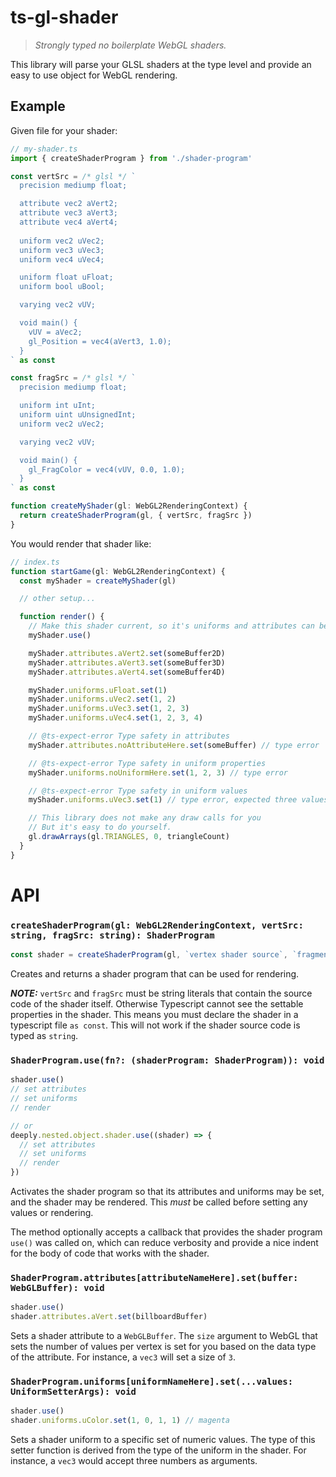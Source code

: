 # ts-gl-shader

> _Strongly typed no boilerplate WebGL shaders._

This library will parse your GLSL shaders at the type level and provide an easy to use object for WebGL rendering.

## Example

Given file for your shader:

```typescript
// my-shader.ts
import { createShaderProgram } from './shader-program'

const vertSrc = /* glsl */ `
  precision mediump float;

  attribute vec2 aVert2;
  attribute vec3 aVert3;
  attribute vec4 aVert4;
  
  uniform vec2 uVec2;
  uniform vec3 uVec3;
  uniform vec4 uVec4;

  uniform float uFloat;
  uniform bool uBool;

  varying vec2 vUV;

  void main() {
    vUV = aVec2;
    gl_Position = vec4(aVert3, 1.0);
  }
` as const

const fragSrc = /* glsl */ `
  precision mediump float;

  uniform int uInt; 
  uniform uint uUnsignedInt;
  uniform vec2 uVec2; 

  varying vec2 vUV;

  void main() {
    gl_FragColor = vec4(vUV, 0.0, 1.0);
  }
` as const

function createMyShader(gl: WebGL2RenderingContext) {
  return createShaderProgram(gl, { vertSrc, fragSrc })
}
```

You would render that shader like:

```typescript
// index.ts
function startGame(gl: WebGL2RenderingContext) {
  const myShader = createMyShader(gl)

  // other setup...

  function render() {
    // Make this shader current, so it's uniforms and attributes can be set.
    myShader.use()

    myShader.attributes.aVert2.set(someBuffer2D)
    myShader.attributes.aVert3.set(someBuffer3D)
    myShader.attributes.aVert4.set(someBuffer4D)

    myShader.uniforms.uFloat.set(1)
    myShader.uniforms.uVec2.set(1, 2)
    myShader.uniforms.uVec3.set(1, 2, 3)
    myShader.uniforms.uVec4.set(1, 2, 3, 4)

    // @ts-expect-error Type safety in attributes
    myShader.attributes.noAttributeHere.set(someBuffer) // type error

    // @ts-expect-error Type safety in uniform properties
    myShader.uniforms.noUniformHere.set(1, 2, 3) // type error

    // @ts-expect-error Type safety in uniform values
    myShader.uniforms.uVec3.set(1) // type error, expected three values for a vec3

    // This library does not make any draw calls for you
    // But it's easy to do yourself.
    gl.drawArrays(gl.TRIANGLES, 0, triangleCount)
  }
}
```

# API

### `createShaderProgram(gl: WebGL2RenderingContext, vertSrc: string, fragSrc: string): ShaderProgram`

```typescript
const shader = createShaderProgram(gl, `vertex shader source`, `fragment shader source`)
```

Creates and returns a shader program that can be used for rendering.

**_NOTE:_** `vertSrc` and `fragSrc` must be string literals that contain the source code of the shader itself. Otherwise Typescript cannot see the settable properties in the shader. This means you must declare the shader in a typescript file `as const`. This will not work if the shader source code is typed as `string`.

### `ShaderProgram.use(fn?: (shaderProgram: ShaderProgram)): void`

```typescript
shader.use()
// set attributes
// set uniforms
// render

// or
deeply.nested.object.shader.use((shader) => {
  // set attributes
  // set uniforms
  // render
})
```

Activates the shader program so that its attributes and uniforms may be set, and the shader may be rendered. This _must_ be called before setting any values or rendering.

The method optionally accepts a callback that provides the shader program `use()` was called on, which can reduce verbosity and provide a nice indent for the body of code that works with the shader.

### `ShaderProgram.attributes[attributeNameHere].set(buffer: WebGLBuffer): void`

```typescript
shader.use()
shader.attributes.aVert.set(billboardBuffer)
```

Sets a shader attribute to a `WebGLBuffer`. The `size` argument to WebGL that sets the number of values per vertex is set for you based on the data type of the attribute. For instance, a `vec3` will set a size of `3`.

### `ShaderProgram.uniforms[uniformNameHere].set(...values: UniformSetterArgs): void`

```typescript
shader.use()
shader.uniforms.uColor.set(1, 0, 1, 1) // magenta
```

Sets a shader uniform to a specific set of numeric values. The type of this setter function is derived from the type of the uniform in the shader. For instance, a `vec3` would accept three numbers as arguments.
